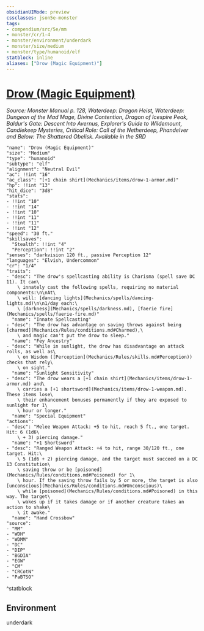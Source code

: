 ```yaml
---
obsidianUIMode: preview
cssclasses: json5e-monster
tags:
- compendium/src/5e/mm
- monster/cr/1-4
- monster/environment/underdark
- monster/size/medium
- monster/type/humanoid/elf
statblock: inline
aliases: ["Drow (Magic Equipment)"]
---
```

# [Drow (Magic Equipment)](Mechanics\bestiary\humanoid/drow-magic-equipment.md)
*Source: Monster Manual p. 128, Waterdeep: Dragon Heist, Waterdeep: Dungeon of the Mad Mage, Divine Contention, Dragon of Icespire Peak, Baldur's Gate: Descent Into Avernus, Explorer's Guide to Wildemount, Candlekeep Mysteries, Critical Role: Call of the Netherdeep, Phandelver and Below: The Shattered Obelisk. Available in the <span title='Systems Reference Document (5.1)'>SRD</span>*  

```statblock
"name": "Drow (Magic Equipment)"
"size": "Medium"
"type": "humanoid"
"subtype": "elf"
"alignment": "Neutral Evil"
"ac": !!int "16"
"ac_class": "[+1 chain shirt](Mechanics/items/drow-1-armor.md)"
"hp": !!int "13"
"hit_dice": "3d8"
"stats":
- !!int "10"
- !!int "14"
- !!int "10"
- !!int "11"
- !!int "11"
- !!int "12"
"speed": "30 ft."
"skillsaves":
  "Stealth": !!int "4"
  "Perception": !!int "2"
"senses": "darkvision 120 ft., passive Perception 12"
"languages": "Elvish, Undercommon"
"cr": "1/4"
"traits":
- "desc": "The drow's spellcasting ability is Charisma (spell save DC 11). It can\
    \ innately cast the following spells, requiring no material components:\n\nAt\
    \ will: [dancing lights](Mechanics/spells/dancing-lights.md)\n\n1/day each:\
    \ [darkness](Mechanics/spells/darkness.md), [faerie fire](Mechanics/spells/faerie-fire.md)"
  "name": "Innate Spellcasting"
- "desc": "The drow has advantage on saving throws against being [charmed](Mechanics/Rules/conditions.md#Charmed),\
    \ and magic can't put the drow to sleep."
  "name": "Fey Ancestry"
- "desc": "While in sunlight, the drow has disadvantage on attack rolls, as well as\
    \ on Wisdom ([Perception](Mechanics/Rules/skills.md#Perception)) checks that rely\
    \ on sight."
  "name": "Sunlight Sensitivity"
- "desc": "The drow wears a [+1 chain shirt](Mechanics/items/drow-1-armor.md) and\
    \ carries a [+1 shortsword](Mechanics/items/drow-1-weapon.md). These items lose\
    \ their enhancement bonuses permanently if they are exposed to sunlight for 1\
    \ hour or longer."
  "name": "Special Equipment"
"actions":
- "desc": "Melee Weapon Attack: +5 to hit, reach 5 ft., one target. Hit: 6 (1d6\
    \ + 3) piercing damage."
  "name": "+1 Shortsword"
- "desc": "Ranged Weapon Attack: +4 to hit, range 30/120 ft., one target. Hit:\
    \ 5 (1d6 + 2) piercing damage, and the target must succeed on a DC 13 Constitution\
    \ saving throw or be [poisoned](Mechanics/Rules/conditions.md#Poisoned) for 1\
    \ hour. If the saving throw fails by 5 or more, the target is also [unconscious](Mechanics/Rules/conditions.md#Unconscious)\
    \ while [poisoned](Mechanics/Rules/conditions.md#Poisoned) in this way. The target\
    \ wakes up if it takes damage or if another creature takes an action to shake\
    \ it awake."
  "name": "Hand Crossbow"
"source":
- "MM"
- "WDH"
- "WDMM"
- "DC"
- "DIP"
- "BGDIA"
- "EGW"
- "CM"
- "CRCotN"
- "PaBTSO"
```
^statblock

## Environment

underdark